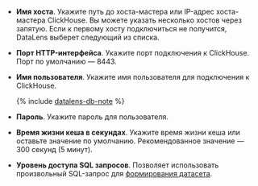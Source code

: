 - **Имя хоста**. Укажите путь до хоста-мастера или IP-адрес хоста-мастера ClickHouse. Вы можете указать несколько хостов через запятую. Если к первому хосту подключиться не получится, DataLens выберет следующий из списка.
- **Порт HTTP-интерфейса**. Укажите порт подключения к ClickHouse. Порт по умолчанию — 8443.
- **Имя пользователя**. Укажите имя пользователя для подключения к ClickHouse.

  {% include [datalens-db-note](datalens-db-note.md) %}

- **Пароль**. Укажите пароль для пользователя.  
- **Время жизни кеша в секундах**. Укажите время жизни кеша или оставьте значение по умолчанию. Рекомендованное значение — 300 секунд (5 минут).
- **Уровень доступа SQL запросов**. Позволяет использовать произвольный SQL-запрос для [формирования датасета](../../datalens/concepts/dataset/settings.md#sql-request-in-datatset).
